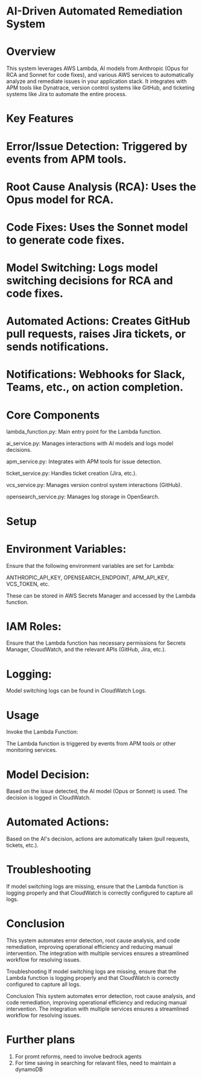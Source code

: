 # AI-Driven Automated Remediation System
# Overview
This system leverages AWS Lambda, AI models from Anthropic (Opus for RCA and Sonnet for code fixes), and various AWS services to automatically analyze and remediate issues in your application stack. It integrates with APM tools like Dynatrace, version control systems like GitHub, and ticketing systems like Jira to automate the entire process.

# Key Features
# Error/Issue Detection: Triggered by events from APM tools.

# Root Cause Analysis (RCA): Uses the Opus model for RCA.

# Code Fixes: Uses the Sonnet model to generate code fixes.

# Model Switching: Logs model switching decisions for RCA and code fixes.

# Automated Actions: Creates GitHub pull requests, raises Jira tickets, or sends notifications.

# Notifications: Webhooks for Slack, Teams, etc., on action completion.

# Core Components
lambda_function.py: Main entry point for the Lambda function.

ai_service.py: Manages interactions with AI models and logs model decisions.

apm_service.py: Integrates with APM tools for issue detection.

ticket_service.py: Handles ticket creation (Jira, etc.).

vcs_service.py: Manages version control system interactions (GitHub).

opensearch_service.py: Manages log storage in OpenSearch.

# Setup
# Environment Variables:

Ensure that the following environment variables are set for Lambda:

ANTHROPIC_API_KEY, OPENSEARCH_ENDPOINT, APM_API_KEY, VCS_TOKEN, etc.

These can be stored in AWS Secrets Manager and accessed by the Lambda function.

# IAM Roles:

Ensure that the Lambda function has necessary permissions for Secrets Manager, CloudWatch, and the relevant APIs (GitHub, Jira, etc.).

# Logging:

Model switching logs can be found in CloudWatch Logs.

# Usage
Invoke the Lambda Function:

The Lambda function is triggered by events from APM tools or other monitoring services.

# Model Decision:

Based on the issue detected, the AI model (Opus or Sonnet) is used. The decision is logged in CloudWatch.

# Automated Actions:

Based on the AI's decision, actions are automatically taken (pull requests, tickets, etc.).

# Troubleshooting
If model switching logs are missing, ensure that the Lambda function is logging properly and that CloudWatch is correctly configured to capture all logs.

# Conclusion
This system automates error detection, root cause analysis, and code remediation, improving operational efficiency and reducing manual intervention. The integration with multiple services ensures a streamlined workflow for resolving issues.



Troubleshooting
If model switching logs are missing, ensure that the Lambda function is logging properly and that CloudWatch is correctly configured to capture all logs.

Conclusion
This system automates error detection, root cause analysis, and code remediation, improving operational efficiency and reducing manual intervention. The integration with multiple services ensures a streamlined workflow for resolving issues.

# Further plans
1) For promt reforms, need to involve bedrock agents
2) For time saving in searching for relavant files, need to maintain a dynamoDB

